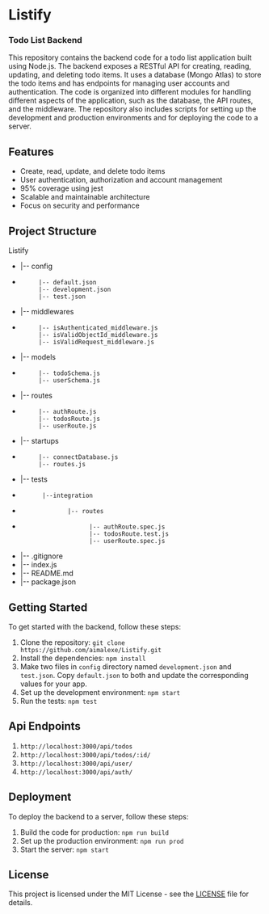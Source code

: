 # Listify
### Todo List Backend 

This repository contains the backend code for a todo list application built using Node.js. The backend exposes a RESTful API for creating, reading, updating, and deleting todo items. It uses a database (Mongo Atlas) to store the todo items and has endpoints for managing user accounts and authentication. The code is organized into different modules for handling different aspects of the application, such as the database, the API routes, and the middleware. The repository also includes scripts for setting up the development and production environments and for deploying the code to a server.

## Features

- Create, read, update, and delete todo items
- User authentication, authorization and account management
- 95% coverage using jest
- Scalable and maintainable architecture
- Focus on security and performance


## Project Structure

Listify
*    |-- config
 *          |-- default.json
            |-- development.json
            |-- test.json
*    |-- middlewares
 *          |-- isAuthenticated_middleware.js
            |-- isValidObjectId_middleware.js
            |-- isValidRequest_middleware.js
*    |-- models
 *          |-- todoSchema.js
            |-- userSchema.js
*    |-- routes
 *          |-- authRoute.js
            |-- todosRoute.js
            |-- userRoute.js
*    |-- startups
 *          |-- connectDatabase.js
            |-- routes.js
*    |-- tests
 *           |--integration
  *                  |-- routes
   *                        |-- authRoute.spec.js
                            |-- todosRoute.test.js
                            |-- userRoute.spec.js
*    |-- .gitignore
*    |-- index.js
*    |-- README.md
*    |-- package.json
## Getting Started

To get started with the backend, follow these steps:

1. Clone the repository: `git clone https://github.com/aimalexe/Listify.git`
2. Install the dependencies: `npm install`
3. Make two files in `config` directory named `development.json` and `test.json`. Copy `default.json` to both and update the corresponding values for your app.
3. Set up the development environment: `npm start`
4. Run the tests: `npm test`

## Api Endpoints

1. `http://localhost:3000/api/todos`
2. `http://localhost:3000/api/todos/:id/`
3. `http://localhost:3000/api/user/`
4. `http://localhost:3000/api/auth/`

## Deployment

To deploy the backend to a server, follow these steps:

1. Build the code for production: `npm run build`
2. Set up the production environment: `npm run prod`
3. Start the server: `npm start`

## License

This project is licensed under the MIT License - see the [LICENSE](LICENSE) file for details.